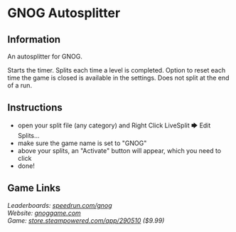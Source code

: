 # GNOG Autosplitter
## Information
An autosplitter for GNOG.

Starts the timer. Splits each time a level is completed. Option to reset each time the game is closed is available in the settings. Does not split at the end of a run.
## Instructions
* open your split file (any category) and Right Click LiveSplit 🡆 Edit Splits...  
* make sure the game name is set to "GNOG"  
* above your splits, an "Activate" button will appear, which you need to click  
* done!
## Game Links
*Leaderboards: [speedrun.com/gnog](https://speedrun.com/gnog)*  
*Website: [gnoggame.com](https://gnoggame.com)*  
*Game: [store.steampowered.com/app/290510](https://store.steampowered.com/app/290510) ($9.99)*
